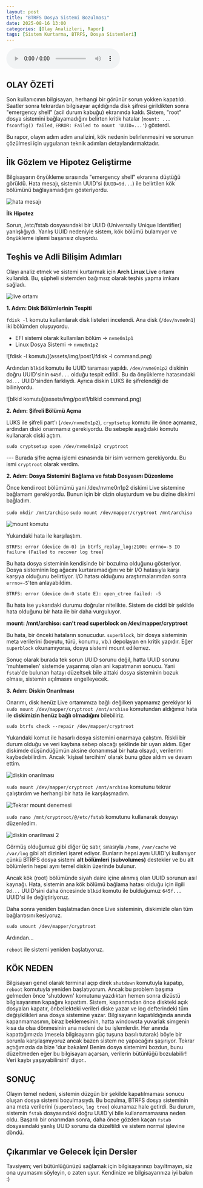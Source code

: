 ```yaml
---
layout: post
title: "BTRFS Dosya Sistemi Bozulması"
date: 2025-08-16 13:00
categories: [Olay Analizleri, Rapor]
tags: [Sistem Kurtarma, BTRFS, Dosya Sistemleri]
---
```


<audio controls>
  <source src="/assets/music/Desperado.mp3" type="audio/mpeg">
  Tarayıcınız ses etiketini desteklemiyor
</audio>

## OLAY ÖZETİ

Son kullanıcının bilgisayarı, herhangi bir görünür sorun yokken kapatıldı. Saatler sonra tekrardan bilgisayar açıldığında disk şifresi girildikten sonra "emergency shell" (acil durum kabuğu) ekranında kaldı. Sistem, "root" dosya sistemini bağlayamadığını belirten kritik hatalar (`mount: ... fsconfig() failed`, `ERROR: Failed to mount 'UUID=...'`) gösterdi. 

Bu rapor, olayın adım adım analizini, kök nedenin belirlenmesini ve sorunun çözülmesi için uygulanan teknik adımları detaylandırmaktadır.

## İlk Gözlem ve Hipotez Geliştirme

Bilgisayarın önyükleme sırasında "emergency shell" ekranına düştüğü görüldü. Hata mesajı, sistemin UUID'si (`UUID=9d...`) ile belirtilen kök bölümünü bağlayamadığını gösteriyordu.

![hata mesajı](assets/img/post1/hatamesaji.png)

**İlk Hipotez**

Sorun, /etc/fstab dosyasındaki bir UUID (Universally Unique Identifier) yanlışlığıydı. Yanlış UUID nedeniyle sistem, kök bölümü bulamıyor ve önyükleme işlemi başarısız oluyordu. 

## Teşhis ve Adli Bilişim Adımları

Olayı analiz etmek ve sistemi kurtarmak için **Arch Linux Live** ortamı kullanıldı. Bu, şüpheli sistemden bağımsız olarak teşhis yapma imkanı sağladı. 

![live ortamı](assets/img/post1/liveortami.png)

**1. Adım: Disk Bölümlerinin Tespiti**

`fdisk -l` komutu kullanılarak disk listeleri incelendi. Ana disk (`/dev/nvme0n1`) iki bölümden oluşuyordu. 
- EFI sistemi olarak kullanılan bölüm -> `nvme0n1p1`
- Linux Dosya Sistemi -> `nvme0n1p2`

![fdisk -l komutu](assets/img/post1/fdisk -l command.png)

Ardından `blkid` komutu ile UUID taraması yapıldı. `/dev/nvme0n1p2` diskinin doğru UUID'sinin `645f...` olduğu tespit edildi. Bu da önyükleme hatasındaki `9d...` UUID'sinden farklıydı. Ayrıca diskin LUKS ile şifrelendiği de biliniyordu.

![blkid komutu](assets/img/post1/blkid command.png)

**2. Adım: Şifreli Bölümü Açma**

LUKS ile şifreli part'ı (`/dev/nvme0n1p2`), `cryptsetup` komutu ile önce açmamız, ardından diski onarmamız gerekiyordu. Bu sebeple aşağıdaki komutu kullanarak diski açtım.

`sudo cryptsetup open /dev/nvme0n1p2 cryptroot` 

--- Burada şifre açma işlemi esnasında bir isim vermem gerekiyordu. Bu ismi `cryptroot` olarak verdim. 

**2. Adım: Dosya Sistemini Bağlama ve fstab Dosyasını Düzenleme**

Önce kendi root bölümümü yani /dev/nvme0n1p2 diskimi Live sistemine bağlamam gerekiyordu. Bunun için bir dizin oluşturdum ve bu dizine diskimi bağladım.

`sudo mkdir /mnt/archiso`
`sudo mount /dev/mapper/cryptroot /mnt/archiso`

![mount komutu](assets/img/post1/mount.png)

Yukarıdaki hata ile karşılaştım.

`BTRFS: error (device dm-0) in btrfs_replay_log:2100: errno=-5 IO failure (Failed to recover log tree)`

Bu hata dosya sisteminin kendisinde bir bozulma olduğunu gösteriyor. Dosya sisteminin log ağacını kurtaramadığını ve bir I/O hatasıyla karşı karşıya olduğunu belirtiyor. I/O hatası olduğunu araştırmalarımdan sonra `errno=-5`'ten anlayabildim.

`BTRFS: error (device dm-0 state E): open_ctree failed: -5`

Bu hata ise yukarıdaki durumu doğrular nitelikte. Sistem de ciddi bir şekilde hata olduğunu bir hata ile bir daha vurguluyor.

**mount: /mnt/archiso: can't read superblock on /dev/mapper/cryptroot**

Bu hata, bir önceki hataların sonucudur. `superblock`, bir dosya sisteminin meta verilerini (boyutu, türü, konumu, vb.) depolayan en kritik yapıdır. Eğer `superblock` okunamıyorsa, dosya sistemi mount edilemez.

Sonuç olarak burada tek sorun UUID sorunu değil, hatta UUID sorunu 'muhtemelen' sistemde yaşanmış olan ani kapatmanın sonucu. Yani `fstab`'de bulunan hatayı düzeltsek bile alttaki dosya sisteminin bozuk olması, sistemin açılmasını engelleyecek.

**3. Adım: Diskin Onarılması**

Onarımı, disk henüz Live ortamımıza bağlı değilken yapmamız gerekiyor ki `sudo mount /dev/mapper/cryptroot /mnt/archiso` komutundan aldığımız hata ile **diskimizin henüz bağlı olmadığını** bilebiliriz.

`sudo btrfs check --repair /dev/mapper/cryptroot`

Yukarıdaki komut ile hasarlı dosya sistemini onarmaya çalıştım. Riskli bir durum olduğu ve veri kaybına sebep olacağı şeklinde bir uyarı aldım. Eğer diskimde düşündüğümün aksine donanımsal bir hata olsaydı, verilerimi kaybedebilirdim. Ancak 'kişisel tercihim' olarak bunu göze aldım ve devam ettim. 

![diskin onarılması](assets/img/post1/diskonarilmasi.png)

`sudo mount /dev/mapper/cryptroot /mnt/archiso` komutunu tekrar çalıştırdım ve herhangi bir hata ile karşılaşmadım. 

![Tekrar mount denemesi](assets/img/post1/mounttry.png)

`sudo nano /mnt/cryptroot/@/etc/fstab` komutunu kullanarak dosyayı düzenledim.  

![diskin onarilmasi 2](assets/img/post1/diskonarilmasi2.png)

Görmüş olduğumuz gibi diğer üç satır, sırasıyla `/home`, `/var/cache` ve `/var/log` gibi alt dizinleri işaret ediyor. Bunların hepsi aynı UUID'yi kullanıyor çünkü BTRFS dosya sistemi **alt bölümleri (subvolumes)** destekler ve bu alt bölümlerin hepsi aynı temel diskin üzerinde bulunur.

Ancak kök (root) bölümünde siyah daire içine alınmış olan UUID sorunun asıl kaynağı. Hata, sistemin ana kök bölümü bağlama hatası olduğu için ilgili `9d...` UUID'sini daha öncesinde `blkid` komutu ile bulduğumuz `645f...` UUID'si ile değiştiriyoruz. 

Daha sonra yeniden başlatmadan önce Live sisteminin, diskimizle olan tüm bağlantısını kesiyoruz. 

`sudo umount /dev/mapper/cryptroot`

Ardından...

`reboot` ile sistemi yeniden başlatıyoruz.

## KÖK NEDEN

Bilgisayarı genel olarak terminal açıp direk `shutdown` komutuyla kapatıp, `reboot` komutuyla yeniden başlatıyorum. Ancak bu problem başıma gelmeden önce 'shutdown' komutunu yazdıktan hemen sonra dizüstü bilgisayarımın kapağını kapattım. Sistem, kapanmadan önce diskteki açık dosyaları kapatır, önbellekteki verileri diske yazar ve log defterindeki tüm değişiklikleri ana dosya sistemine yazar. Bilgisayarın kapatıldığında anında kapanmamasının, biraz beklemesinin, hatta windowsta yuvarlak simgenin kısa da olsa dönmesinin ana nedeni de bu işlemlerdir.  Her anında kapattığımızda (mesela bilgisayarın güç tuşuna basılı tutarak) böyle bir sorunla karşılaşmıyoruz ancak bazen sistem ne yapacağını şaşırıyor. Tekrar açtığımızda da bize 'dur bakalım! Benim dosya sistemimi bozdun, bunu düzeltmeden eğer bu bilgisayarı açarsan, verilerin bütünlüğü bozulabilir! Veri kaybı yaşayabilirsin!' diyor..


## SONUÇ

Olayın temel nedeni, sistemin düzgün bir şekilde kapatılmaması sonucu oluşan dosya sistemi bozulmasıydı. Bu bozulma, BTRFS dosya sisteminin ana meta verilerini (`superblock`, `log tree`) okunamaz hale getirdi. Bu durum, sistemin `fstab` dosyasındaki doğru UUID'yi bile kullanamamasına neden oldu. Başarılı bir onarımdan sonra, daha önce gözden kaçan `fstab` dosyasındaki yanlış UUID sorunu da düzeltildi ve sistem normal işlevine döndü.

## Çıkarımlar ve Gelecek İçin Dersler

Tavsiyem; veri bütünlüğünüzü sağlamak için bilgisayarınızı bayıltmayın, siz ona uyumasını söyleyin, o zaten uyur. Kendinize ve bilgisayarınıza iyi bakın :)